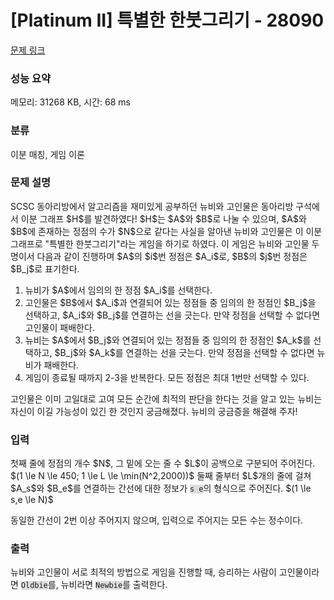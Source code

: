 # [Platinum II] 특별한 한붓그리기 - 28090 

[문제 링크](https://www.acmicpc.net/problem/28090) 

### 성능 요약

메모리: 31268 KB, 시간: 68 ms

### 분류

이분 매칭, 게임 이론

### 문제 설명

<p>SCSC 동아리방에서 알고리즘을 재미있게 공부하던 뉴비와 고인물은 동아리방 구석에서 이분 그래프 $H$를 발견하였다! $H$는 $A$와 $B$로 나눌 수 있으며, $A$와 $B$에 존재하는 정점의 수가 $N$으로 같다는 사실을 알아낸 뉴비와 고인물은 이 이분 그래프로 "특별한 한붓그리기"라는 게임을 하기로 하였다. 이 게임은 뉴비와 고인물 두 명이서 다음과 같이 진행하며 $A$의 $i$번 정점은 $A_i$로, $B$의 $j$번 정점은 $B_j$로 표기한다.</p>

<ol>
	<li>뉴비가 $A$에서 임의의 한 정점 $A_i$를 선택한다.</li>
	<li>고인물은 $B$에서 $A_i$과 연결되어 있는 정점들 중 임의의 한 정점인 $B_j$을 선택하고, $A_i$와 $B_j$를 연결하는 선을 긋는다. 만약 정점을 선택할 수 없다면 고인물이 패배한다.</li>
	<li>뉴비는 $A$에서 $B_j$와 연결되어 있는 정점들 중 임의의 한 정점인 $A_k$를 선택하고, $B_j$와 $A_k$를 연결하는 선을 긋는다. 만약 정점을 선택할 수 없다면 뉴비가 패배한다.</li>
	<li>게임이 종료될 때까지 2-3을 반복한다. 모든 정점은 최대 1번만 선택할 수 있다.</li>
</ol>

<p>고인물은 이미 고일대로 고여 모든 순간에 최적의 판단을 한다는 것을 알고 있는 뉴비는 자신이 이길 가능성이 있긴 한 것인지 궁금해졌다. 뉴비의 궁금증을 해결해 주자!</p>

### 입력 

 <p>첫째 줄에 정점의 개수 $N$, 그 밑에 오는 줄 수 $L$이 공백으로 구분되어 주어진다. $(1 \le N \le 450; 1 \le L \le \min(N^2,2000))$ 둘째 줄부터 $L$개의 줄에 걸쳐 $A_s$와 $B_e$를 연결하는 간선에 대한 정보가 <code><span style="background-color:#dddddd;">s e</span></code>의 형식으로 주어진다. $(1 \le s,e \le N)$</p>

<p>동일한 간선이 2번 이상 주어지지 않으며, 입력으로 주어지는 모든 수는 정수이다.</p>

### 출력 

 <p>뉴비와 고인물이 서로 최적의 방법으로 게임을 진행할 때, 승리하는 사람이 고인물이라면 <code><span style="background-color:#dddddd;">Oldbie</span></code>를, 뉴비라면 <code><span style="background-color:#dddddd;">Newbie</span></code>를 출력한다.</p>

